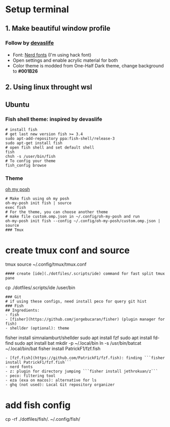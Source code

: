 # Setup terminal
## 1. Make beautiful window profile
### Follow by [devaslife](https://www.youtube.com/watch?v=5-aK2_WwrmM)
####
- Font: [Nerd fonts](https://github.com/ryanoasis/nerd-fonts) (I'm using hack font)
- Open settings and enable acrylic material for both 
- Color theme is modded from One-Half Dark theme, change background to **#001B26**
## 2. Using linux throught wsl
## Ubuntu
### Fish shell theme: inspired by devaslife
```
# install fish
# get last new version fish >= 3.4
sudo apt-add-repository ppa:fish-shell/release-3
sudo apt-get install fish
# open fish shell and set default shell
fish
chsh -s /user/bin/fish
# To config your theme
fish_config browse
```
### Theme
[oh my posh](https://ohmyposh.dev/docs/installation/linux)
```
# Make fish using oh my posh
oh-my-posh init fish | source
exec fish
# For the theme, you can choose another theme
# make file custom.omp.json in ~/.config/oh-my-posh and run
oh-my-posh init fish --config ~/.config/oh-my-posh/custom.omp.json | source
### Tmux
```
# create tmux conf and source
tmux source ~/.config/tmux/tmux.conf
```
#### create [ide](./dotfiles/.scripts/ide) command for fast split tmux pane
```
cp ./dotfiles/.scripts/ide /user/bin
```
### Git
# if using these configs, need install peco for query git hist 
### Fish
## Ingredients:
- fish
- [fisher](https://github.com/jorgebucaran/fisher) (plugin manager for fish)
- shellder (optional): theme 
```
fisher install simnalamburt/shellder
sudo apt install fzf
sudo apt install fd-find
sudo apt install bat
mkdir -p ~/.local/bin
ln -s /usr/bin/batcat ~/.local/bin/bat
fisher install PatrickF1/fzf.fish
```
- [fzf.fish](https://github.com/PatrickF1/fzf.fish): finding ```fisher install PatrickF1/fzf.fish```
- nerd fonts
- z: plugin for directory jumping ```fisher install jethrokuan/z```
- peco: filtering tool
- eza (exa on macos): alternative for ls
- ghq (not used): Local Git repository organizer
```
# add fish config
cp -rf ./dotfiles/fish/. ~/.config/fish/

```
